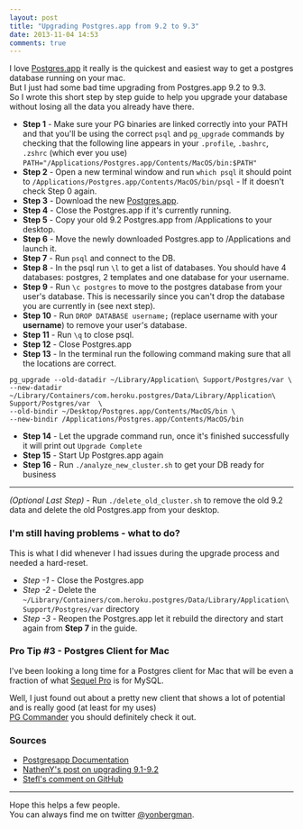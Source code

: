```yaml
---
layout: post
title: "Upgrading Postgres.app from 9.2 to 9.3"
date: 2013-11-04 14:53
comments: true
---
```


I love [Postgres.app](http://postgresapp.com/) it really is the quickest and easiest way to get a postgres database running on your mac.  
But I just had some bad time upgrading from Postgres.app 9.2 to 9.3.  
So I wrote this short step by step guide to help you upgrade your database without losing all the data you already have there.

* **Step 1** - Make sure your PG binaries are linked correctly into your PATH and that you'll be using the correct `psql` and `pg_upgrade` commands by checking that the following line appears in your `.profile`, `.bashrc`, `.zshrc` (which ever you use)  `PATH="/Applications/Postgres.app/Contents/MacOS/bin:$PATH"`  
* **Step 2** - Open a new terminal window and run `which psql` it should point to `/Applications/Postgres.app/Contents/MacOS/bin/psql` - If it doesn't check Step 0 again.
* **Step 3** - Download the new [Postgres.app](http://postgresapp.com/).
* **Step 4** - Close the Postgres.app if it's currently running.
* **Step 5** - Copy your old 9.2 Postgres.app from /Applications to your desktop.
* **Step 6** - Move the newly downloaded Postgres.app to /Applications and launch it.
* **Step 7** - Run `psql` and connect to the DB.
* **Step 8** - In the psql run `\l` to get a list of databases. You should have 4 databases: postgres, 2 templates and one database for your username.
* **Step 9** - Run `\c postgres` to move to the postgres database from your user's database. This is necessarily since you can't drop the database you are currently in (see next step).
* **Step 10** - Run `DROP DATABASE username;` (replace username with your **username**) to remove your user's database.
* **Step 11** - Run `\q` to close psql.
* **Step 12** - Close Postgres.app
* **Step 13** - In the terminal run the following command making sure that all the locations are correct.

```
pg_upgrade --old-datadir ~/Library/Application\ Support/Postgres/var \
--new-datadir ~/Library/Containers/com.heroku.postgres/Data/Library/Application\ Support/Postgres/var  \
--old-bindir ~/Desktop/Postgres.app/Contents/MacOS/bin \
--new-bindir /Applications/Postgres.app/Contents/MacOS/bin
```
* **Step 14** - Let the upgrade command run, once it's finished successfully it will print out `Upgrade Complete`
* **Step 15** - Start Up Postgres.app again
* **Step 16** - Run `./analyze_new_cluster.sh` to get your DB ready for business

---
_(Optional Last Step)_ - Run `./delete_old_cluster.sh` to remove the old 9.2 data and delete the old Postgres.app from your desktop.

### I'm still having problems - what to do?
This is what I did whenever I had issues during the upgrade process and needed a hard-reset.

* _Step -1_ - Close the Postgres.app
* _Step -2_ - Delete the `~/Library/Containers/com.heroku.postgres/Data/Library/Application\ Support/Postgres/var` directory
* _Step -3_ - Reopen the Postgres.app let it rebuild the directory and start again from **Step 7** in the guide.

### Pro Tip #3 - Postgres Client for Mac

I've been looking a long time for a Postgres client for Mac that will be even a fraction of what [Sequel Pro](http://www.sequelpro.com/) is for MySQL.

Well, I just found out about a pretty new client that shows a lot of potential and is really good (at least for my uses)  
[PG Commander](https://eggerapps.at/pgcommander/) you should definitely check it out.

### Sources
* [Postgresapp Documentation](http://postgresapp.com/documentation)
* [NathenY's post on upgrading 9.1-9.2](http://nathany.com/upgrading-postgres/)
* [Stefl's comment on GitHub](https://github.com/PostgresApp/PostgresApp/issues/86#issuecomment-24309379)

----

Hope this helps a few people.  
You can always find me on twitter [@yonbergman](http://twitter.com/yonbergman).

